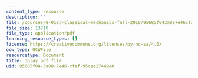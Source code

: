 ```yaml
---
content_type: resource
description: ''
file: /courses/8-01sc-classical-mechanics-fall-2016/95685f043a087e46cfaf95cea27449e0_n1cXiw3s72k.pdf
file_size: 13710
file_type: application/pdf
learning_resource_types: []
license: https://creativecommons.org/licenses/by-nc-sa/4.0/
ocw_type: OCWFile
resourcetype: Document
title: 3play pdf file
uid: 95685f04-3a08-7e46-cfaf-95cea27449e0
---
```

